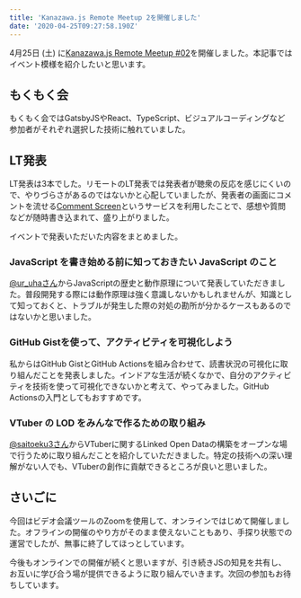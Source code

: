 ```yaml
---
title: 'Kanazawa.js Remote Meetup 2を開催しました'
date: '2020-04-25T09:27:58.190Z'
---
```


4月25日 (土) に[Kanazawa.js Remote Meetup #02](https://kanazawajs.connpass.com/event/171954/)を開催しました。本記事ではイベント模様を紹介したいと思います。

## もくもく会
もくもく会ではGatsbyJSやReact、TypeScript、ビジュアルコーディングなど参加者がそれぞれ選択した技術に触れていました。

<Tweet tweetLink="yu_kgr/status/1253925646218047488" />

## LT発表
LT発表は3本でした。リモートのLT発表では発表者が聴衆の反応を感じにくいので、やりづらさがあるのではないかと心配していましたが、発表者の画面にコメントを流せる[Comment Screen](https://commentscreen.com/)というサービスを利用したことで、感想や質問などが随時書き込まれて、盛り上がりました。

<Tweet tweetLink="yu_kgr/status/1253944627905703937" />

イベントで発表いただいた内容をまとめました。

### JavaScript を書き始める前に知っておきたい JavaScript のこと
[@ur_uhaさん](https://twitter.com/ur_uha)からJavaScriptの歴史と動作原理について発表していただきました。普段開発する際には動作原理は強く意識しないかもしれませんが、知識として知っておくと、トラブルが発生した際の対処の勘所が分かるケースもあるのではないかと思いました。

<Slide id='a740320be15e419c86acddfc8648ea33' />

### GitHub Gistを使って、アクティビティを可視化しよう
私からはGitHub GistとGitHub Actionsを組み合わせて、読書状況の可視化に取り組んだことを発表しました。インドアな生活が続くなかで、自分のアクティビティを技術を使って可視化できないかと考えて、やってみました。GitHub Actionsの入門としてもおすすめです。

<Slide id='1908154a6c9849c89be1a03b554b106d' />

### VTuber の LOD をみんなで作るための取り組み
[@saitoeku3さん](https://twitter.com/saitoeku3)からVTuberに関するLinked Open Dataの構築をオープンな場で行うために取り組んだことを紹介していただきました。特定の技術への深い理解がない人でも、VTuberの創作に貢献できるところが良いと思いました。

<Slide id='7c9b3c69f6fd4a2488c8f5b948d4407e' />

## さいごに
今回はビデオ会議ツールのZoomを使用して、オンラインではじめて開催しました。オフラインの開催のやり方がそのまま使えないこともあり、手探り状態での運営でしたが、無事に終了してほっとしています。

今後もオンラインでの開催が続くと思いますが、引き続きJSの知見を共有し、お互いに学び合う場が提供できるように取り組んでいきます。次回の参加もお待ちしています。